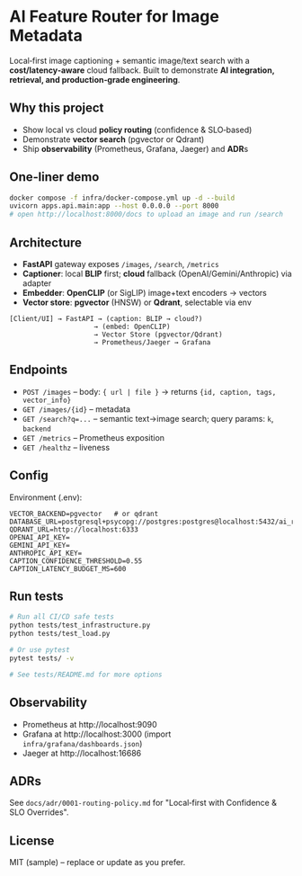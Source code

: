 # AI Feature Router for Image Metadata

Local‑first image captioning + semantic image/text search with a **cost/latency‑aware** cloud fallback. Built to demonstrate **AI integration, retrieval, and production‑grade engineering**.

## Why this project
- Show local vs cloud **policy routing** (confidence & SLO‑based)
- Demonstrate **vector search** (pgvector or Qdrant)
- Ship **observability** (Prometheus, Grafana, Jaeger) and **ADR**s

## One‑liner demo
```bash
docker compose -f infra/docker-compose.yml up -d --build
uvicorn apps.api.main:app --host 0.0.0.0 --port 8000
# open http://localhost:8000/docs to upload an image and run /search
```

## Architecture
- **FastAPI** gateway exposes `/images`, `/search`, `/metrics`
- **Captioner**: local **BLIP** first; **cloud** fallback (OpenAI/Gemini/Anthropic) via adapter
- **Embedder**: **OpenCLIP** (or SigLIP) image+text encoders → vectors
- **Vector store**: **pgvector** (HNSW) or **Qdrant**, selectable via env

```
[Client/UI] → FastAPI → (caption: BLIP → cloud?)
                     → (embed: OpenCLIP)
                     → Vector Store (pgvector/Qdrant)
                     → Prometheus/Jaeger → Grafana
```

## Endpoints
- `POST /images` – body: `{ url | file }` → returns `{id, caption, tags, vector_info}`
- `GET /images/{id}` – metadata
- `GET /search?q=...` – semantic text→image search; query params: `k`, `backend`
- `GET /metrics` – Prometheus exposition
- `GET /healthz` – liveness

## Config
Environment (.env):
```
VECTOR_BACKEND=pgvector   # or qdrant
DATABASE_URL=postgresql+psycopg://postgres:postgres@localhost:5432/ai_router
QDRANT_URL=http://localhost:6333
OPENAI_API_KEY=
GEMINI_API_KEY=
ANTHROPIC_API_KEY=
CAPTION_CONFIDENCE_THRESHOLD=0.55
CAPTION_LATENCY_BUDGET_MS=600
```

## Run tests
```bash
# Run all CI/CD safe tests
python tests/test_infrastructure.py
python tests/test_load.py

# Or use pytest
pytest tests/ -v

# See tests/README.md for more options
```

## Observability
- Prometheus at http://localhost:9090
- Grafana at http://localhost:3000 (import `infra/grafana/dashboards.json`)
- Jaeger at http://localhost:16686

## ADRs
See `docs/adr/0001-routing-policy.md` for "Local‑first with Confidence & SLO Overrides".

## License
MIT (sample) – replace or update as you prefer.
